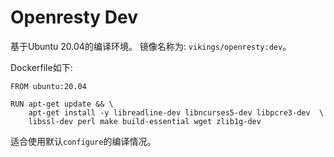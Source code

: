 # Openresty Dev

基于Ubuntu 20.04的编译环境。 镜像名称为: `vikings/openresty:dev`。

Dockerfile如下:

```
FROM ubuntu:20.04

RUN apt-get update && \
    apt-get install -y libreadline-dev libncurses5-dev libpcre3-dev  \
    libssl-dev perl make build-essential wget zlib1g-dev
```

适合使用默认`configure`的编译情况。